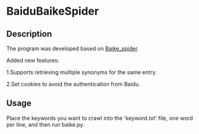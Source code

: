 # BaiduBaikeSpider

## Description
The program was developed based on [Baike_spider](https://github.com/JinJackson/Baike_spider).

Added new features:

1.Supports retrieving multiple synonyms for the same entry.

2.Set cookies to avoid the authentication from Baidu.

## Usage
Place the keywords you want to crawl into the 'keyword.txt' file, one word per line, and then run baike.py.
